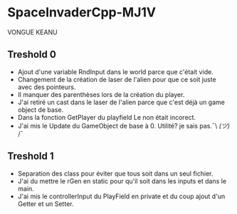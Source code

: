 # SpaceInvaderCpp-MJ1V
VONGUE KEANU

## Treshold 0
- Ajout d'une variable RndInput dans le world parce que c'était vide.
- Changement de la création de laser de l'alien pour que ce soit juste avec des pointeurs.
- Il manquer des parenthèses lors de la création du player.
- J'ai retiré un cast dans le laser de l'alien parce que c'est déjà un game object de base.
- Dans la fonction GetPlayer du playfield Le non était incorect.
- J'ai mis le Update du GameObject de base à 0. Utilité? je sais pas.¯\ _(ツ)_ /¯

## Treshold 1
- Separation des class pour éviter que tous soit dans un seul fichier.
- J'ai du mettre le rGen en static pour qu'il soit dans les inputs et dans le main.
- J'ai mis le controllerInput du PlayField en private et du coup ajout d'un Getter et un Setter.
